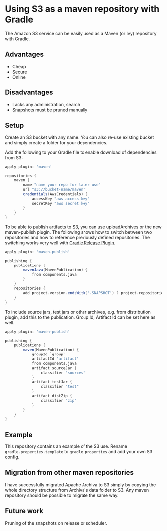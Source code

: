 Using S3 as a maven repository with Gradle
==========================================

The Amazon S3 service can be easily used as a Maven (or Ivy) repository with Gradle.

Advantages
----------
* Cheap
* Secure
* Online

Disadvantages
-------------
* Lacks any administration, search
* Snapshots must be pruned manually

Setup
-----
Create an S3 bucket with any name. You can also re-use existing bucket and simply create a folder for your dependencies.

Add the following to your Gradle file to enable download of dependencies from S3:

```gradle
apply plugin: 'maven'

repositories {
    maven {
        name "name your repo for later use"
        url "s3://bucket-name/maven"
        credentials(AwsCredentials) {
            accessKey "aws access key"
            secretKey "aws secret key"
        }
    }
}
```

To be able to publish artifacts to S3, you can use uploadArchives or the new maven-publish plugin. The following shows
how to switch between two repositories and how to reference previously defined repositories. The switching works very well
with [Gradle Release Plugin](https://github.com/researchgate/gradle-release).

```gradle
apply plugin: 'maven-publish'

publishing {
    publications {
        mavenJava(MavenPublication) {
            from components.java
        }
    }
    repositories {
        add project.version.endsWith('-SNAPSHOT') ? project.repositories.s3RepoSnapshots : project.repositories.s3RepoInternal
    }
}
```

To include source jars, test jars or other archives, e.g. from distribution plugin, add this to the publication. 
Group Id, Artifact Id can be set here as well. 

```gradle
apply plugin: 'maven-publish'

publishing {
    publications {
        maven(MavenPublication) {
            groupId `group`
            artifactId 'artifact'
            from components.java
            artifact sourceJar {
                classifier "sources"
            }
            artifact testJar {
                classifier "test"
            }
            artifact distZip {
                classifier "zip"
            }
        }
    }
}
```

Example
-------
This repository contains an example of the S3 use. Rename `gradle.properties.template` to `gradle.properties` and add
your own S3 config.

Migration from other maven repositories
---------------------------------------
I have successfully migrated Apache Archiva to S3 simply by copying the whole directory structure from Archiva's data 
folder to S3. Any maven repository should be possible to migrate the same way.

Future work
-----------
Pruning of the snapshots on release or scheduler. 